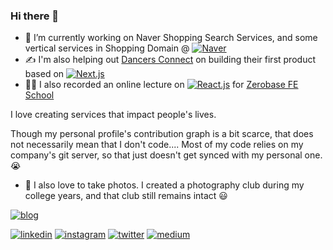 ### Hi there 👋

- 🔭 I’m currently working on Naver Shopping Search Services, and some vertical services in Shopping Domain @ [![Naver](https://img.shields.io/badge/naver-03C75A?style=for-the-badge&logo=naver&logoColor=white)](https://navercorp.com/)
- ✍️ I'm also helping out [Dancers Connect](https://github.com/dancersconnect) on building their first product based on [![Next.js](https://img.shields.io/badge/next.js-000000?style=for-the-badge&logo=nextdotjs&logoColor=white
)](https://nextjs.org/)
- 🧑‍🏫 I also recorded an online lecture on [![React.js](https://img.shields.io/badge/react-61DAFB?style=for-the-badge&logo=react&logoColor=black)](https://reactjs.com) for [Zerobase FE School](https://zero-base.co.kr/category_dev_camp/school_FE)

I love creating services that impact people's lives.

Though my personal profile's contribution graph is a bit scarce, that does not necessarily mean that I don't code....
Most of my code relies on my company's git server, so that just doesn't get synced with my personal one. 😭

- 📸 I also love to take photos. I created a photography club during my college years, and that club still remains intact 😃

[![blog](https://img.shields.io/badge/Blog-222222?style=for-the-badge&logo=github&logoColor=white)](https://henrysha.github.io)

[![linkedin](https://img.shields.io/badge/LinkedIn-0077B5?style=for-the-badge&logo=linkedin&logoColor=white)](https://linkedin.com/in/henryseongwookha) [![instagram](https://img.shields.io/badge/Instagram-E4405F?style=for-the-badge&logo=instagram&logoColor=white)](https://instagram.com/henry_pic_u) [![twitter](https://img.shields.io/badge/Twitter-1DA1F2?style=for-the-badge&logo=twitter&logoColor=white
)](https://twitter.com/henrysha) [![medium](https://img.shields.io/badge/Medium-12100E?style=for-the-badge&logo=medium&logoColor=white
)](https://medium.com/@henrysha)
<!--
**henrysha/henrysha** is a ✨ _special_ ✨ repository because its `README.md` (this file) appears on your GitHub profile.

Here are some ideas to get you started:

- 🔭 I’m currently working on ...
- 🌱 I’m currently learning ...
- 👯 I’m looking to collaborate on ...
- 🤔 I’m looking for help with ...
- 💬 Ask me about ...
- 📫 How to reach me: ...
- 😄 Pronouns: ...
- ⚡ Fun fact: ...
-->
